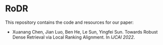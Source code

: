 # RoDR
This repository contains the code and resources for our paper: 
- Xuanang Chen, Jian Luo, Ben He, Le Sun, Yingfei Sun. Towards Robust Dense Retrieval via Local Ranking Alignment. In *IJCAI 2022*.
